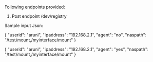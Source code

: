 <!--
title: .'VM Housekeeping Lambdas'
description: 'Code to GET VM/EC2 list and POST VM schedule submission'Cancel changes
framework: v1
platform: AWS
language: Go
-->
 

Following endpoints provided:
1. Post endpoint  /dev/registry

Sample input Json:

{
  "userid": "arunl",
  "ipaddress": "192.168.2.1",
  "agent": "no",
  "naspath": "/test/mount,/myinterface/mount"
 }
 
 {
  "userid": "arunl",
  "ipaddress": "192.168.2.1",
  "agent": "yes",
  "naspath": "/test/mount,/myinterface/mount"
 }
